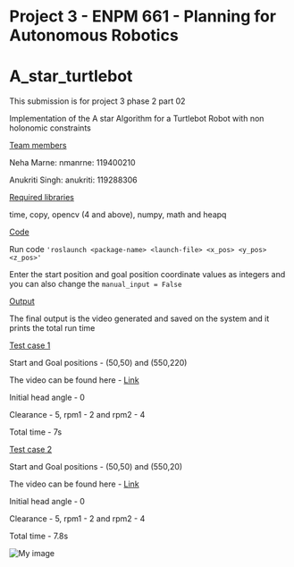 # Project 3 - ENPM 661 - Planning for Autonomous Robotics

# A_star_turtlebot
This submission is for project 3 phase 2 part 02

Implementation of the A star Algorithm for a Turtlebot Robot with non holonomic constraints 

<ins>Team members

Neha Marne: nmanrne: 119400210
  
Anukriti Singh: anukriti: 119288306

<ins>Required libraries 
  
 time, copy, opencv (4 and above), numpy, math and heapq


<ins>Code
  
Run code ```'roslaunch <package-name> <launch-file> <x_pos> <y_pos> <z_pos>'``` 


Enter the start position and goal position coordinate values as integers and you can also change the ```manual_input = False```


<ins>Output 

The final output is the video generated and saved on the system and it prints the total run time

<ins>Test case 1 
  
Start and Goal positions - (50,50) and (550,220)

The video can be found here - [Link](https://drive.google.com/file/d/19alkcWQ6fVwDSAHpjWoOZecZYX_5Wq0_/view?usp=sharing)

Initial head angle - 0

Clearance - 5, rpm1 - 2 and rpm2 - 4

Total time - 7s


<ins>Test case 2 
  
Start and Goal positions - (50,50) and (550,20)

The video can be found here - [Link](https://drive.google.com/file/d/1SLQjZbixjfkc9F1XBual4tVOsbaBF0dG/view?usp=sharing)

Initial head angle - 0

Clearance - 5, rpm1 - 2 and rpm2 - 4

Total time - 7.8s

![My image](sample1.png)
